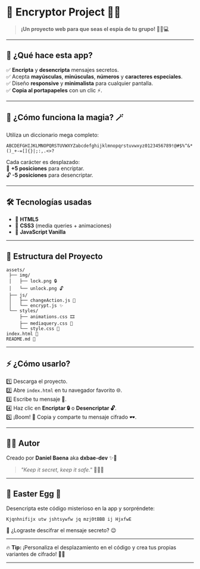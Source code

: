 # 🚀 Encryptor Project 🔐✨

> **¡Un proyecto web para que seas el espía de tu grupo! 🕵️‍♂️💻**

---

## 🎯 ¿Qué hace esta app?

✅ **Encripta** y **desencripta** mensajes secretos.  
✅ Acepta **mayúsculas**, **minúsculas**, **números** y **caracteres especiales**.  
✅ Diseño **responsive** y **minimalista** para cualquier pantalla.  
✅ **Copia al portapapeles** con un clic ⚡.

---

## 🧩 ¿Cómo funciona la magia? 🪄

Utiliza un diccionario mega completo:

```
ABCDEFGHIJKLMNOPQRSTUVWXYZabcdefghijklmnopqrstuvwxyz0123456789!@#$%^&*()_+-=[]{}|;:,.<>?
```

Cada carácter es desplazado:  
🔐 **+5 posiciones** para encriptar.  
🔓 **-5 posiciones** para desencriptar.

---

## 🛠️ Tecnologías usadas

- 🧡 **HTML5**
- 💙 **CSS3** (media queries + animaciones)
- 💛 **JavaScript Vanilla**

---

## 📁 Estructura del Proyecto

```
assets/
 ├── img/
 │   ├── lock.png 🔒
 │   └── unlock.png 🔓
 ├── js/
 │   ├── changeAction.js 🔄
 │   └── encrypt.js ✨
 └── styles/
     ├── animations.css 🎞️
     ├── mediaquery.css 📱
     └── style.css 🎨
index.html 🧩
README.md 📝
```

---

## ⚡ ¿Cómo usarlo?

1️⃣ Descarga el proyecto.  
2️⃣ Abre `index.html` en tu navegador favorito 🌐.  
3️⃣ Escribe tu mensaje 📝.  
4️⃣ Haz clic en **Encriptar 🔒** o **Desencriptar 🔓**.  
5️⃣ ¡Boom! 🎉 Copia y comparte tu mensaje cifrado 🕶️.

---

## 🧙‍♂️ Autor

Creado por **Daniel Baena** aka **dxbae-dev** ✨🚀

> _"Keep it secret, keep it safe."_ 🧝‍♂️💬

---

## 🥚 Easter Egg 👀

Desencripta este código misterioso en la app y sorpréndete:

```
Kjqnhnifijx utw jshtsywfw jq mzj0tBBB ij HjxfwE
```

👾 ¿Lograste descifrar el mensaje secreto? 😉

---

🔥 **Tip:** ¡Personaliza el desplazamiento en el código y crea tus propias variantes de cifrado! 🧩💡

---
